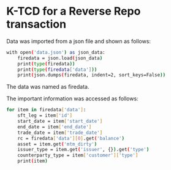 # K-TCD for a Reverse Repo transaction
Data was imported from a json file and shown as follows:
```bash
with open('data.json') as json_data:
    firedata = json.load(json_data)
    print(type(firedata))
    print(type(firedata['data']))
    print(json.dumps(firedata, indent=2, sort_keys=False))
```
The data was named as firedata.

The important information was accessed as follows:

```bash
for item in firedata['data']:
    sft_leg = item['id']
    start_date = item['start_date']
    end_date = item['end_date']
    trade_date = item['trade_date']
    rc = firedata['data'][0].get('balance')
    asset = item.get('mtm_dirty')
    issuer_type = item.get('issuer', {}).get('type')
    counterparty_type = item['customer']['type']
    print(item)
```
